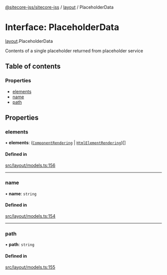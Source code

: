 [@sitecore-jss/sitecore-jss](../README.md) / [layout](../modules/layout.md) / PlaceholderData

# Interface: PlaceholderData

[layout](../modules/layout.md).PlaceholderData

Contents of a single placeholder returned from placeholder service

## Table of contents

### Properties

- [elements](layout.PlaceholderData.md#elements)
- [name](layout.PlaceholderData.md#name)
- [path](layout.PlaceholderData.md#path)

## Properties

### elements

• **elements**: ([`ComponentRendering`](layout.ComponentRendering.md) \| [`HtmlElementRendering`](layout.HtmlElementRendering.md))[]

#### Defined in

[src/layout/models.ts:156](https://github.com/Sitecore/jss/blob/e9a41c500/packages/sitecore-jss/src/layout/models.ts#L156)

___

### name

• **name**: `string`

#### Defined in

[src/layout/models.ts:154](https://github.com/Sitecore/jss/blob/e9a41c500/packages/sitecore-jss/src/layout/models.ts#L154)

___

### path

• **path**: `string`

#### Defined in

[src/layout/models.ts:155](https://github.com/Sitecore/jss/blob/e9a41c500/packages/sitecore-jss/src/layout/models.ts#L155)
